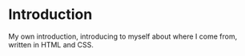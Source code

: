 # Introduction
My own introduction, introducing to myself about where I come from, written in HTML and CSS. 
